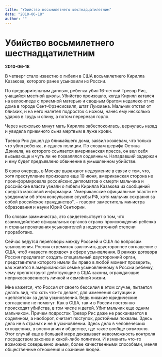 ```yaml
---
title: "Убийство восьмилетнего шестнадцатилетним"
date: "2010-06-18"
author: ""
---
```


# Убийство восьмилетнего шестнадцатилетним

**2010-06-18** 

В четверг стало известно о гибели в США восьмилетнего Кирилла Казакова, которого ранее усыновили из России.

По предварительным данным, ребенка убил 16-летний Тревор Рис, учащийся местной школы. Убийство произошло, когда Кирилл катался на велосипеде с приемной матерью и сводным братом недалеко от их дома в городе Сент-Фрэнсисвилл, штат Луизиана. Мальчик отстал от близких, и на него налетел подросток с ножом, нанес ему несколько ударов в грудь и спину, а потом перерезал горло.

Через несколько минут мать Кирилла забеспокоилась, вернулась назад и увидела приемного сына мертвым в луже крови.

Тревор Рис дошел до ближайшего дома, заявил хозяевам, что только что убил ребенка, и сдался полиции. По словам шерифа Остина Дэниела, на которого ссылается американская пресса, он вел себя вызывающе и чуть ли не похвалялся содеянным. Нападавший задержан и ему будет предъявлено обвинение в умышленном убийстве.

В свою очередь, в Москве выражают недоумение в связи с тем, что, хотя преступление произошло еще 10 июня, американская сторона не проинформировала российских дипломатов о смерти мальчика и российские власти узнали о гибели Кирилла Казакова из сообщений средств массовой информации. "Американские официальные власти не уведомили об этом консульские службы РФ, хотя мальчик сохранил за собой российское гражданство", – говорит заместитель министра образования и науки Юрий Сентюрин.

По словам замминистра, это свидетельствует о том, что взаимодействие официальных органов страны происхождения ребенка и страны проживания усыновителей в недостаточной степени проработано.

Сейчас ведутся переговоры между Россией и США по вопросам усыновления. Россия стремится заключить двустороннее соглашение с США, чтоб «навести порядок» в сфере усыновления. В рамках договора Россия предлагает создать специальный двусторонний орган, представители которого имели бы право в любой момент проверить, как живется в американской семье усыновленному в России ребенку, чему препятствуют действующие в США законы, ограждающие неприкосновенность личной и семейной жизни.

Мне кажется, что Россия от своего бессилия в этом случае, пытается делать вид, что хоть что-то делает, для изменения ситуации и «цепляется» за дела усыновления. Ведь никакие юридические соглашение не помогут. Как в США, так и в России постоянно происходят убийства, в том числе и детей. Убит мальчик еще одним мальчиком. Причем подросток Тревор Рис даже не раскаивается в содеянном, а наоборот, считает поступок, достойным похвалы. Здесь дело не в странах и не в усыновлении. Здесь дело в человеческих отношениях, в воспитании и обществе, где такое вообще возможно. Этот случай еще в большей мере доказывает невозможность контроля посредством законов и какой-либо политики. И изменить что-то возможно совершенно иными, более качественными способами, меняя общественные отношения и сознание людей.